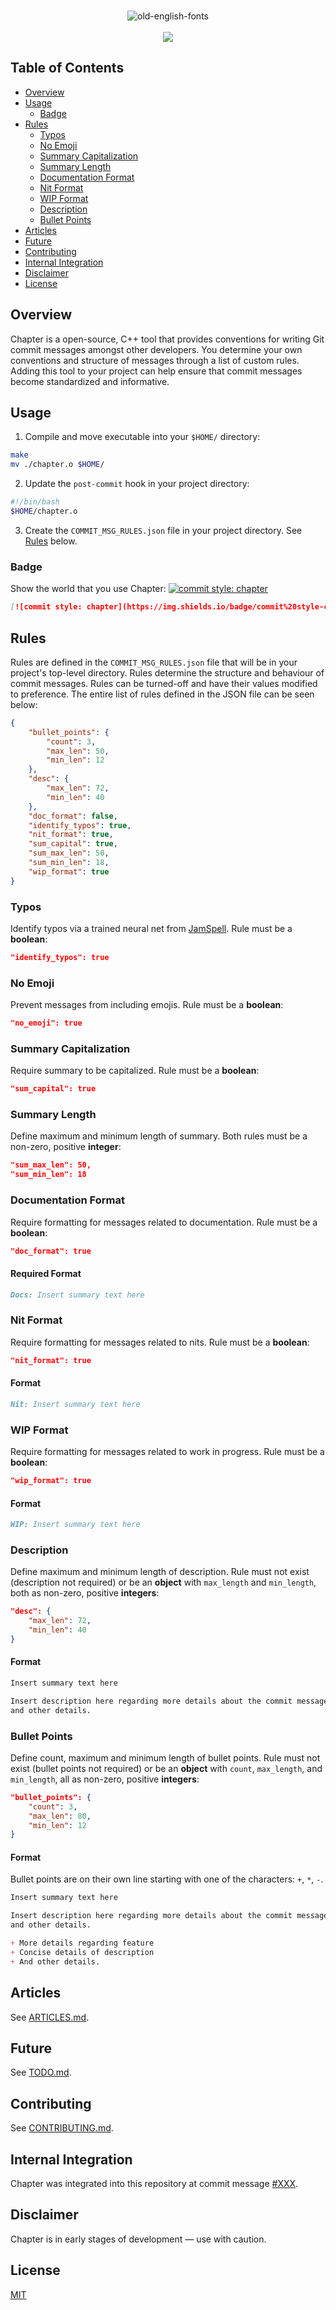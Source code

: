 <p align="center">
  <br />
  <img src="https://fontmeme.com/permalink/180705/a447e6adbbc9c3f3c5f967c39ed0f7a1.png" alt="old-english-fonts" border="0">
  <br /><br />
  <img src="https://img.shields.io/badge/commit%20style-chapter-red.svg" />
</p>

## Table of Contents
- [Overview](#overview)
- [Usage](#usage)
  * [Badge](#badge)
- [Rules](#rules)
  * [Typos](#typos)
  * [No Emoji](#no-emoji)
  * [Summary Capitalization](#summary-capitalization)
  * [Summary Length](#summary-length)
  * [Documentation Format](#documentation-format)
  * [Nit Format](#nit-format)
  * [WIP Format](#wip-format)
  * [Description](#description)
  * [Bullet Points](#bullet-points)
- [Articles](#articles)
- [Future](#future)
- [Contributing](#contributing)
- [Internal Integration](#internal-integration)
- [Disclaimer](#disclaimer)
- [License](#license)

## Overview
Chapter is a open-source, C++ tool that provides conventions for writing Git commit messages amongst other developers. You determine your own conventions and structure of messages through a list of custom rules. Adding this tool to your project can help ensure that commit messages become standardized and informative.

## Usage
1. Compile and move executable into your `$HOME/` directory:
```bash
make
mv ./chapter.o $HOME/
```
2. Update the `post-commit` hook in your project directory:
```bash
#!/bin/bash
$HOME/chapter.o
```
3. Create the `COMMIT_MSG_RULES.json` file in your project directory. See [Rules](#rules) below.

### Badge
Show the world that you use Chapter: [![commit style: chapter](https://img.shields.io/badge/commit%20style-chapter-red.svg)](https://github.com/williamgrosset/chapter)
```md
[![commit style: chapter](https://img.shields.io/badge/commit%20style-chapter-red.svg)](https://github.com/williamgrosset/chapter)
```

## Rules
Rules are defined in the `COMMIT_MSG_RULES.json` file that will be in your project's top-level directory. Rules determine the structure and behaviour of commit messages. Rules can be turned-off and have their values modified to preference. The entire list of rules defined in the JSON file can be seen below:
```json
{
    "bullet_points": {
        "count": 3,
        "max_len": 50,
        "min_len": 12
    },
    "desc": {
        "max_len": 72,
        "min_len": 40
    },
    "doc_format": false,
    "identify_typos": true,
    "nit_format": true,
    "sum_capital": true,
    "sum_max_len": 50,
    "sum_min_len": 18,
    "wip_format": true
}
```

### Typos
Identify typos via a trained neural net from [JamSpell](https://github.com/bakwc/JamSpell). Rule must be a **boolean**:
```json
"identify_typos": true
```

### No Emoji
Prevent messages from including emojis. Rule must be a **boolean**:
```json
"no_emoji": true
```

### Summary Capitalization
Require summary to be capitalized. Rule must be a **boolean**:
```json
"sum_capital": true
```

### Summary Length
Define maximum and minimum length of summary. Both rules must be a non-zero, positive **integer**:
```json
"sum_max_len": 50,
"sum_min_len": 18
```

### Documentation Format
Require formatting for messages related to documentation. Rule must be a **boolean**:
```json
"doc_format": true
```

#### Required Format
```md
Docs: Insert summary text here 
```

### Nit Format
Require formatting for messages related to nits. Rule must be a **boolean**:
```json
"nit_format": true
```

#### Format
```md
Nit: Insert summary text here 
```

### WIP Format
Require formatting for messages related to work in progress. Rule must be a **boolean**:
```json
"wip_format": true
```

#### Format
```md
WIP: Insert summary text here 
```

### Description
Define maximum and minimum length of description. Rule must not exist (description not required) or be an **object** with `max_length` and `min_length`, both as non-zero, positive **integers**:
```json
"desc": {
    "max_len": 72,
    "min_len": 40 
}
```

#### Format
```md
Insert summary text here

Insert description here regarding more details about the commit message
and other details.
```

### Bullet Points
Define count, maximum and minimum length of bullet points. Rule must not exist (bullet points not required) or be an **object** with `count`, `max_length`, and `min_length`, all as non-zero, positive **integers**:
```json
"bullet_points": {
    "count": 3,
    "max_len": 80,
    "min_len": 12
}
```

#### Format
Bullet points are on their own line starting with one of the characters: `+`, `*`, `-`.
```md
Insert summary text here

Insert description here regarding more details about the commit message
and other details.

+ More details regarding feature
+ Concise details of description
+ And other details.
```

## Articles
See [ARTICLES.md](https://github.com/williamgrosset/chapter/blob/master/ARTICLES.md).

## Future
See [TODO.md](https://github.com/williamgrosset/chapter/blob/master/TODO.md).

## Contributing 
See [CONTRIBUTING.md](https://github.com/williamgrosset/chapter/blob/master/CONTRIBUTING.md).

## Internal Integration 
Chapter was integrated into this repository at commit message [#XXX](https://github.com/williamgrosset/chapter.git).

## Disclaimer
Chapter is in early stages of development — use with caution.

## License
[MIT](https://github.com/williamgrosset/chapter/blob/master/LICENSE)
